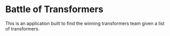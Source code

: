 # Battle of Transformers

This is an application built to find the winning transformers team given a list of transformers.
